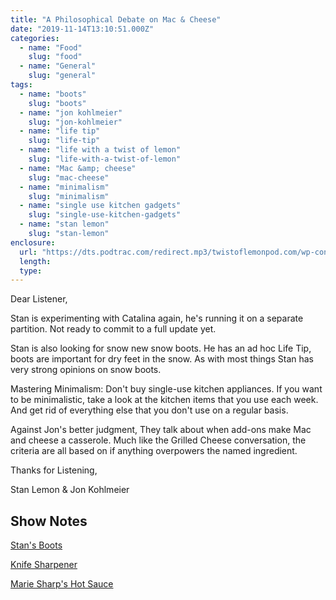 ```yaml
---
title: "A Philosophical Debate on Mac & Cheese"
date: "2019-11-14T13:10:51.000Z"
categories:
  - name: "Food"
    slug: "food"
  - name: "General"
    slug: "general"
tags:
  - name: "boots"
    slug: "boots"
  - name: "jon kohlmeier"
    slug: "jon-kohlmeier"
  - name: "life tip"
    slug: "life-tip"
  - name: "life with a twist of lemon"
    slug: "life-with-a-twist-of-lemon"
  - name: "Mac &amp; cheese"
    slug: "mac-cheese"
  - name: "minimalism"
    slug: "minimalism"
  - name: "single use kitchen gadgets"
    slug: "single-use-kitchen-gadgets"
  - name: "stan lemon"
    slug: "stan-lemon"
enclosure:
  url: "https://dts.podtrac.com/redirect.mp3/twistoflemonpod.com/wp-content/uploads/2019/11/071-lwatol-20191114.mp3"
  length:
  type:
---
```


Dear Listener,

Stan is experimenting with Catalina again, he's running it on a separate partition. Not ready to commit to a full update yet.

Stan is also looking for snow new snow boots. He has an ad hoc Life Tip, boots are important for dry feet in the snow. As with most things Stan has very strong opinions on snow boots.

Mastering Minimalism: Don't buy single-use kitchen appliances. If you want to be minimalistic, take a look at the kitchen items that you use each week. And get rid of everything else that you don't use on a regular basis.

Against Jon's better judgment, They talk about when add-ons make Mac and cheese a casserole. Much like the Grilled Cheese conversation, the criteria are all based on if anything overpowers the named ingredient.

Thanks for Listening,

Stan Lemon & Jon Kohlmeier

## Show Notes

[Stan's Boots](https://youtu.be/TuIhb-xbW9I)

[Knife Sharpener](https://amzn.to/2qPtKH0)

[Marie Sharp's Hot Sauce](https://amzn.to/377nomP)
